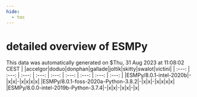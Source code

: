 ```yaml
---
hide:
  - toc
---
```


detailed overview of ESMPy
==========================


This data was automatically generated on $Thu, 31 Aug 2023 at 11:08:02 CEST
| |accelgor|doduo|donphan|gallade|joltik|skitty|swalot|victini|
| :---: | :---: | :---: | :---: | :---: | :---: | :---: | :---: | :---: |
|ESMPy/8.0.1-intel-2020b|-|x|x|-|x|x|x|x|
|ESMPy/8.0.1-foss-2020a-Python-3.8.2|-|x|x|-|x|x|x|x|
|ESMPy/8.0.0-intel-2019b-Python-3.7.4|-|x|x|-|x|x|-|x|
